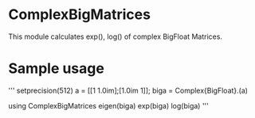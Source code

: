 # ComplexBigMatrices

This module calculates exp(), log() of complex BigFloat Matrices.

# Sample usage
'''
setprecision(512)
a = [[1 1.0im];[1.0im 1]];
biga = Complex{BigFloat}.(a)

using ComplexBigMatrices
eigen(biga)
exp(biga)
log(biga)
'''
